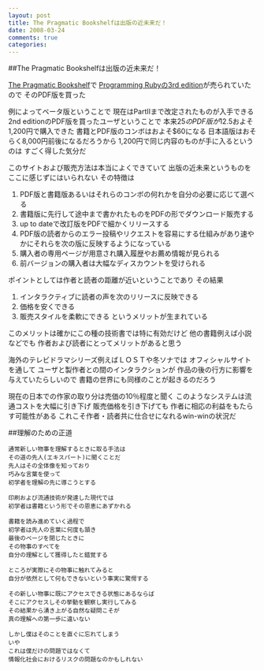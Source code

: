```yaml
---
layout: post
title: The Pragmatic Bookshelfは出版の近未来だ！
date: 2008-03-24
comments: true
categories:
---
```


##The Pragmatic Bookshelfは出版の近未来だ！

[The Pragmatic Bookshelf](http://www.pragprog.com/)で
[Programming Rubyの3rd edition](http://www.pragprog.com/titles/ruby3)が売られていたので
そのPDF版を買った

例によってベータ版ということで
現在はPartIIまで改定されたものが入手できる
2nd editionのPDF版を買ったユーザということで
本来$25のPDF版が$12.5およそ1,200円で購入できた
書籍とPDF版のコンボはおよそ$60になる
日本語版はおそらく8,000円前後になるだろうから
1,200円で同じ内容のものが手に入るというのは
すごく得した気分だ

このサイトおよび販売方法は本当によくできていて
出版の近未来というものをここに感じずにはいられない
その特徴は

1. PDF版と書籍版あるいはそれらのコンボの何れかを自分の必要に応じて選べる
1. 書籍版に先行して途中まで書かれたものをPDFの形でダウンロード販売する
1. up to dateで改訂版をPDFで細かくリリースする
1. PDF版の読者からのエラー投稿やリクエストを容易にする仕組みがあり速やかにそれらを次の版に反映するようになっている
1. 購入者の専用ページが用意され購入履歴やお薦め情報が見られる
1. 前バージョンの購入者は大幅なディスカウントを受けられる

ポイントとしては作者と読者の距離が近いということであり
その結果
1. インタラクティブに読者の声を次のリリースに反映できる
1. 価格を安くできる
1. 販売スタイルを柔軟にできる
というメリットが生まれている

このメリットは確かにこの種の技術書では特に有効だけど
他の書籍例えば小説などでも
作者および読者にとってメリットがあると思う

海外のテレビドラマシリーズ例えばＬＯＳＴや冬ソナでは
オフィシャルサイトを通して
ユーザと製作者との間のインタラクションが
作品の後の行方に影響を与えていたらしいので
書籍の世界にも同様のことが起きるのだろう

現在の日本での作家の取り分は売価の10％程度と聞く
このようなシステムは流通コストを大幅に引き下げ
販売価格を引き下げても
作者に相応の利益をもたらす可能性がある
これこそ作者・読者共に仕合せになれるwin-winの状況だ

##理解のための正道

    通常新しい物事を理解するときに取る手法は
    その道の先人(エキスパート)に聞くことだ
    先人はその全体像を知っており
    巧みな言葉を使って
    初学者を理解の先に導こうとする
    
    印刷および流通技術が発達した現代では
    初学者は書籍という形でその恩恵にあずかれる
    
    書籍を読み進めていく過程で
    初学者は先人の言葉に何度も頷き
    最後のページを閉じたときに
    その物事のすべてを
    自分の理解として獲得したと錯覚する
    
    ところが実際にその物事に触れてみると
    自分が依然として何もできないという事実に驚愕する
    
    その新しい物事に既にアクセスできる状態にあるならば
    そこにアクセスしその挙動を観察し実行してみる
    その結果から湧き上がる自然な疑問こそが
    真の理解への第一歩に違いない
    
    しかし僕はそのことを直ぐに忘れてしまう
    いや
    これは僕だけの問題ではなくて
    情報化社会におけるリスクの問題なのかもしれない
